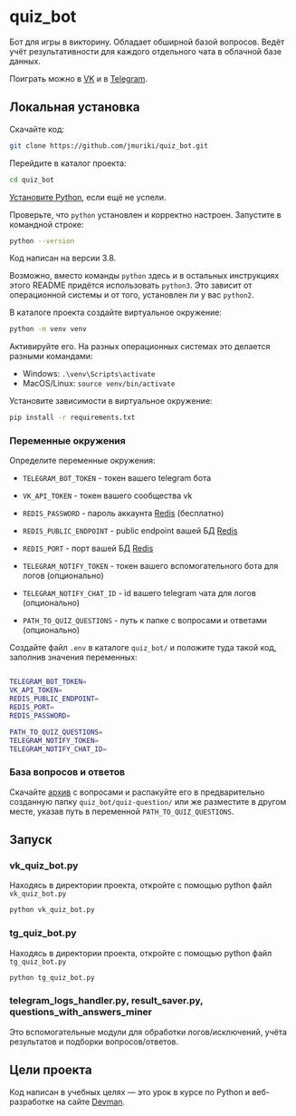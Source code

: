# quiz_bot

Бот для игры в викторину. Обладает обширной базой вопросов. Ведёт учёт результативности для каждого отдельного чата в облачной базе данных.

Поиграть можно в [VK](https://vk.com/club219903049) и в [Telegram](https://t.me/DevmanQuizBot).

## Локальная установка

Скачайте код:
```sh
git clone https://github.com/jmuriki/quiz_bot.git
```

Перейдите в каталог проекта:
```sh
cd quiz_bot
```

[Установите Python](https://www.python.org/), если ещё не успели.

Проверьте, что `python` установлен и корректно настроен. Запустите в командной строке:
```sh
python --version
```
Код написан на версии 3.8.

Возможно, вместо команды `python` здесь и в остальных инструкциях этого README придётся использовать `python3`. Это зависит от операционной системы и от того, установлен ли у вас `python2`. 

В каталоге проекта создайте виртуальное окружение:
```sh
python -m venv venv
```
Активируйте его. На разных операционных системах это делается разными командами:

- Windows: `.\venv\Scripts\activate`
- MacOS/Linux: `source venv/bin/activate`

Установите зависимости в виртуальное окружение:
```sh
pip install -r requirements.txt
```

### Переменные окружения

Определите переменные окружения:
- `TELEGRAM_BOT_TOKEN` - токен вашего telegram бота
- `VK_API_TOKEN` - токен вашего сообщества vk
- `REDIS_PASSWORD` - пароль аккаунта [Redis](https://redis.com) (бесплатно)
- `REDIS_PUBLIC_ENDPOINT` - public endpoint вашей БД [Redis](https://redis.com)
- `REDIS_PORT` - порт вашей БД [Redis](https://redis.com)

- `TELEGRAM_NOTIFY_TOKEN` - токен вашего вспомогательного бота для логов (опционально)
- `TELEGRAM_NOTIFY_CHAT_ID` - id вашего telegram чата для логов (опционально)
- `PATH_TO_QUIZ_QUESTIONS` - путь к папке с вопросами и ответами (опционально)


Создайте файл `.env` в каталоге `quiz_bot/` и положите туда такой код, заполнив значения переменных:
```sh

TELEGRAM_BOT_TOKEN=
VK_API_TOKEN=
REDIS_PUBLIC_ENDPOINT=
REDIS_PORT=
REDIS_PASSWORD=

PATH_TO_QUIZ_QUESTIONS=
TELEGRAM_NOTIFY_TOKEN=
TELEGRAM_NOTIFY_CHAT_ID=

```
### База вопросов и ответов

Скачайте [архив](https://dvmn.org/media/modules_dist/quiz-questions.zip) с вопросами и распакуйте его в предварительно созданную папку `quiz_bot/quiz-question/` или же разместите в другом месте, указав путь в переменной `PATH_TO_QUIZ_QUESTIONS`.

## Запуск

### vk_quiz_bot.py

Находясь в директории проекта, откройте с помощью python файл `vk_quiz_bot.py`

```sh
python vk_quiz_bot.py
```
### tg_quiz_bot.py

Находясь в директории проекта, откройте с помощью python файл `tg_quiz_bot.py`

```sh
python tg_quiz_bot.py
```
### telegram_logs_handler.py, result_saver.py, questions_with_answers_miner

Это вспомогательные модули для обработки логов/исключений, учёта результатов и подборки вопросов/ответов.

## Цели проекта

Код написан в учебных целях — это урок в курсе по Python и веб-разработке на сайте [Devman](https://dvmn.org).
